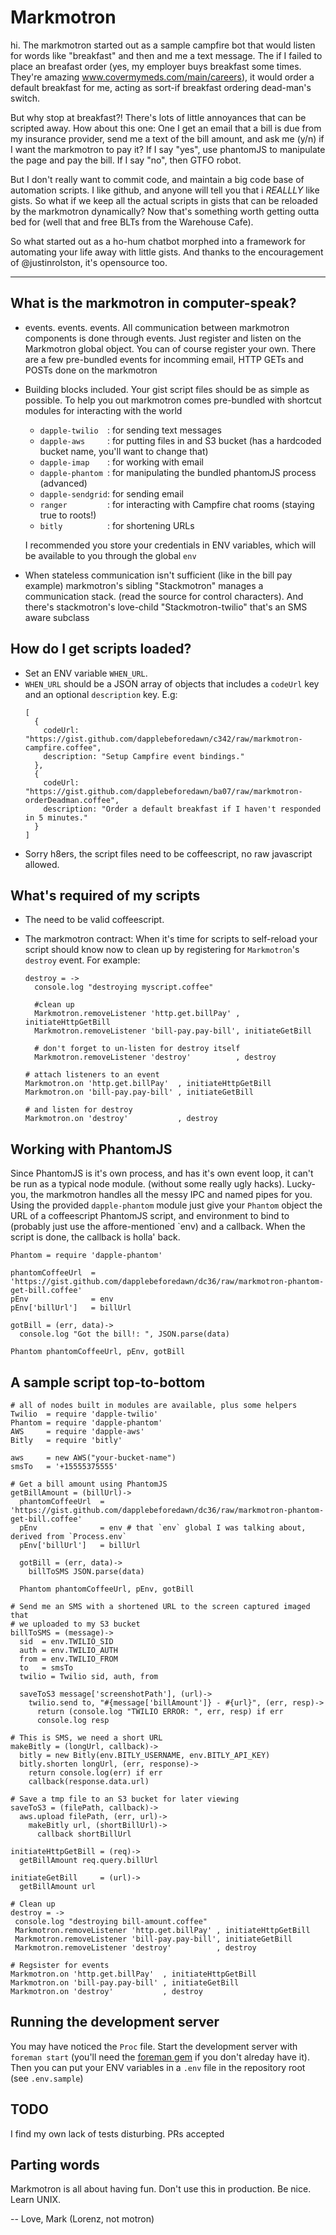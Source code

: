 # Markmotron

hi.  The markmotron started out as a sample campfire bot that would listen for words like "breakfast" and then and me a text message.  The if I failed to place an breafast order (yes, my employer buys breakfast some times.  They're amazing www.covermymeds.com/main/careers), it would order a default breakfast for me, acting as sort-if breakfast ordering dead-man's switch.

But why stop at breakfast?!  There's lots of little annoyances that can be scripted away.  How about this one: One I get an email that a bill is due from my insurance provider, send me a text of the bill amount, and ask me (y/n) if I want the markmotron to pay it?  If I say "yes", use phantomJS to manipulate the page and pay the bill.  If I say "no", then GTFO robot.

But I don't really want to commit code, and maintain a big code base of automation scripts.  I like github, and anyone will tell you that i _REALLLY_ like gists.  So what if we keep all the actual scripts in gists that can be reloaded by the markmotron dynamically?  Now that's something worth getting outta bed for (well that and free BLTs from the Warehouse Cafe).

So what started out as a ho-hum chatbot morphed into a framework for automating your life away with little gists.  And thanks to the encouragement of @justinrolston, it's opensource too.

----

## What is the markmotron in computer-speak?

- events. events. events.  All communication between markmotron components is done through events.  Just register and listen on the Markmotron global object.  You can of course register your own.  There are a few pre-bundled events for incomming email, HTTP GETs and POSTs done on the markmotron

- Building blocks included.  Your gist script files should be as simple as possible.  To help you out markmotron comes pre-bundled with shortcut modules for interacting with the world
  - `dapple-twilio  `: for sending text messages 
  - `dapple-aws     `: for putting files in and S3 bucket (has a hardcoded bucket name, you'll want to change that)
  - `dapple-imap    `: for working with email
  - `dapple-phantom `: for manipulating the bundled phantomJS process (advanced)
  - `dapple-sendgrid`: for sending email
  - `ranger         `: for interacting with Campfire chat rooms (staying true to roots!)
  - `bitly          `: for shortening URLs

  I recommended you store your credentials in ENV variables, which will be available to you through the global `env`

- When stateless communication isn't sufficient (like in the bill pay example) markmotron's sibling "Stackmotron" manages a communication stack. (read the source for control characters).  And there's stackmotron's love-child "Stackmotron-twilio" that's an SMS aware subclass

## How do I get scripts loaded?

- Set an ENV variable `WHEN_URL`.
- `WHEN_URL` should be a JSON array of objects that includes a `codeUrl` key and an optional `description` key.  E.g:
  ````
  [
    {
      codeUrl: "https://gist.github.com/dapplebeforedawn/c342/raw/markmotron-campfire.coffee",
      description: "Setup Campfire event bindings."
    },
    {
      codeUrl: "https://gist.github.com/dapplebeforedawn/ba07/raw/markmotron-orderDeadman.coffee",
      description: "Order a default breakfast if I haven't responded in 5 minutes."
    }
  ]
  ````
- Sorry h8ers, the script files need to be coffeescript, no raw javascript allowed.

## What's required of my scripts

- The need to be valid coffeescript.
- The markmotron contract:  When it's time for scripts to self-reload your script should know now to clean up by registering for `Markmotron`'s `destroy` event.  For example:

  ````
  destroy = ->
    console.log "destroying myscript.coffee"

    #clean up
    Markmotron.removeListener 'http.get.billPay' , initiateHttpGetBill
    Markmotron.removeListener 'bill-pay.pay-bill', initiateGetBill

    # don't forget to un-listen for destroy itself
    Markmotron.removeListener 'destroy'          , destroy
   
  # attach listeners to an event
  Markmotron.on 'http.get.billPay'  , initiateHttpGetBill
  Markmotron.on 'bill-pay.pay-bill' , initiateGetBill

  # and listen for destroy
  Markmotron.on 'destroy'           , destroy
  ````

## Working with PhantomJS

Since PhantomJS is it's own process, and has it's own event loop, it can't be run as a typical node module. (without some really ugly hacks).  Lucky-you, the markmotron handles all the messy IPC and named pipes for you.  Using the provided `dapple-phantom` module just give your `Phantom` object the URL of a coffeescript PhantomJS script, and environment to bind to (probably just use the affore-mentioned `env) and a callback.  When the script is done, the callback is holla' back.

````
Phantom = require 'dapple-phantom'

phantomCoffeeUrl  = 'https://gist.github.com/dapplebeforedawn/dc36/raw/markmotron-phantom-get-bill.coffee'
pEnv              = env
pEnv['billUrl']   = billUrl

gotBill = (err, data)->
  console.log "Got the bill!: ", JSON.parse(data)

Phantom phantomCoffeeUrl, pEnv, gotBill
````

## A sample script top-to-bottom

````
# all of nodes built in modules are available, plus some helpers
Twilio  = require 'dapple-twilio'
Phantom = require 'dapple-phantom'
AWS     = require 'dapple-aws'
Bitly   = require 'bitly'

aws     = new AWS("your-bucket-name")
smsTo   = '+15555375555'

# Get a bill amount using PhantomJS
getBillAmount = (billUrl)->
  phantomCoffeeUrl  = 'https://gist.github.com/dapplebeforedawn/dc36/raw/markmotron-phantom-get-bill.coffee'
  pEnv              = env # that `env` global I was talking about, derived from `Process.env`
  pEnv['billUrl']   = billUrl
  
  gotBill = (err, data)->
    billToSMS JSON.parse(data)
  
  Phantom phantomCoffeeUrl, pEnv, gotBill

# Send me an SMS with a shortened URL to the screen captured imaged that 
# we uploaded to my S3 bucket
billToSMS = (message)->
  sid  = env.TWILIO_SID
  auth = env.TWILIO_AUTH
  from = env.TWILIO_FROM
  to   = smsTo
  twilio = Twilio sid, auth, from

  saveToS3 message['screenshotPath'], (url)->  
    twilio.send to, "#{message['billAmount']} - #{url}", (err, resp)->
      return (console.log "TWILIO ERROR: ", err, resp) if err
      console.log resp
    
# This is SMS, we need a short URL
makeBitly = (longUrl, callback)->
  bitly = new Bitly(env.BITLY_USERNAME, env.BITLY_API_KEY)
  bitly.shorten longUrl, (err, response)->
    return console.log(err) if err
    callback(response.data.url)
    
# Save a tmp file to an S3 bucket for later viewing
saveToS3 = (filePath, callback)->
  aws.upload filePath, (err, url)->
    makeBitly url, (shortBillUrl)->
      callback shortBillUrl

initiateHttpGetBill = (req)->
  getBillAmount req.query.billUrl
  
initiateGetBill     = (url)->
  getBillAmount url

# Clean up
destroy = ->
 console.log "destroying bill-amount.coffee"
 Markmotron.removeListener 'http.get.billPay' , initiateHttpGetBill
 Markmotron.removeListener 'bill-pay.pay-bill', initiateGetBill
 Markmotron.removeListener 'destroy'          , destroy
 
# Regsister for events
Markmotron.on 'http.get.billPay'  , initiateHttpGetBill
Markmotron.on 'bill-pay.pay-bill' , initiateGetBill
Markmotron.on 'destroy'           , destroy
````
## Running the development server

You may have noticed the `Proc` file.  Start the development server with `foreman start`  (you'll need the [foreman gem](https://github.com/ddollar/foreman) if you don't alreday have it).  Then you can put your ENV variables in a `.env` file in the repository root (see `.env.sample`)

## TODO

I find my own lack of tests disturbing.  PRs accepted

## Parting words

Markmotron is all about having fun.  Don't use this in production.  Be nice.  Learn UNIX.

-- Love, Mark (Lorenz, not motron)

